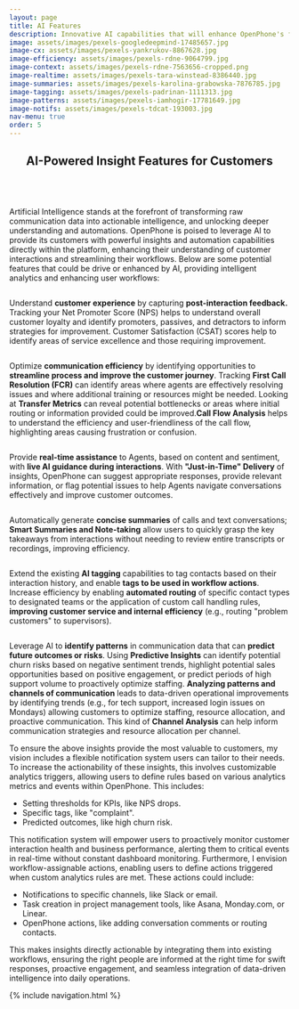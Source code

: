 ```yaml
---
layout: page
title: AI Features
description: Innovative AI capabilities that will enhance OpenPhone's functionality and user experience.
image: assets/images/pexels-googledeepmind-17485657.jpg
image-cx: assets/images/pexels-yankrukov-8867628.jpg
image-efficiency: assets/images/pexels-rdne-9064799.jpg
image-context: assets/images/pexels-rdne-7563656-cropped.png
image-realtime: assets/images/pexels-tara-winstead-8386440.jpg
image-summaries: assets/images/pexels-karolina-grabowska-7876785.jpg
image-tagging: assets/images/pexels-padrinan-1111313.jpg
image-patterns: assets/images/pexels-iamhogir-17781649.jpg
image-notifs: assets/images/pexels-tdcat-193003.jpg
nav-menu: true
order: 5
---
```


<!-- Main -->
<div id="main" class="alt">

<!-- One -->
<section id="one">
	<div class="inner">
		<header class="major">
			<h1>AI-Powered Insight Features for Customers</h1>
		</header>

<!-- Content -->
<section>
<div class="section-content">
  <div class="section-image">
    <img src="{{ page.image | relative_url }}" alt="" />
  </div>
  <div class="section-text">
    <p>
      Artificial Intelligence stands at the forefront of transforming raw communication data into actionable intelligence, and unlocking deeper understanding and automations. OpenPhone is poised to leverage AI to provide its customers with powerful insights and automation capabilities directly within the platform, enhancing their understanding of customer interactions and streamlining their workflows. Below are some potential features that could be drive or enhanced by AI, providing intelligent analytics and enhancing user workflows:
    </p>
  </div>
</div>
</section>

<section>
<div class="section-content">
  <div class="section-image">
    <img src="{{ page.image-cx | relative_url }}" alt="" />
  </div>
  <div class="section-text">
    <p>Understand <strong>customer experience</strong> by capturing <strong>post-interaction feedback.</strong> Tracking your Net Promoter Score (NPS) helps to understand overall customer loyalty and identify promoters, passives, and detractors to inform strategies for improvement. Customer Satisfaction (CSAT) scores help to identify areas of service excellence and those requiring improvement.</p>
  </div>
</div>
</section>

<section>
<div class="section-content">
  <div class="section-image">
    <img src="{{ page.image-context | relative_url }}" alt="" />
  </div>
  <div class="section-text">
    <p>Optimize <strong>communication efficiency</strong> by identifying opportunities to <strong>streamline process and improve the customer journey</strong>. Tracking <strong>First Call Resolution (FCR)</strong> can identify areas where agents are effectively resolving issues and where additional training or resources might be needed. Looking at <strong>Transfer Metrics</strong> can reveal potential bottlenecks or areas where initial routing or information provided could be improved.<strong>Call Flow Analysis</strong> helps to understand the efficiency and user-friendliness of the call flow, highlighting areas causing frustration or confusion.</p>
  </div>
</div>
</section>

<section>
<div class="section-content">
  <div class="section-image">
    <img src="{{ page.image-realtime | relative_url }}" alt="" />
  </div>
  <div class="section-text">
    <p>Provide <strong>real-time assistance</strong> to Agents, based on content and sentiment, with <strong>live AI guidance during interactions</strong>. With <strong>"Just-in-Time" Delivery</strong> of insights, OpenPhone can suggest appropriate responses, provide relevant information, or flag potential issues to help Agents navigate conversations effectively and improve customer outcomes.</p>
  </div>
</div>
</section>

<section>
<div class="section-content">
  <div class="section-image">
    <img src="{{ page.image-summaries | relative_url }}" alt="" />
  </div>
  <div class="section-text">
    <p>Automatically generate <strong>concise summaries</strong> of calls and text conversations; <strong>Smart Summaries and Note-taking</strong> allow users to quickly grasp the key takeaways from interactions without needing to review entire transcripts or recordings, improving efficiency.</p>
  </div>
</div>
</section>

<section>
<div class="section-content">
  <div class="section-image">
    <img src="{{ page.image-tagging | relative_url }}" alt="" />
  </div>
  <div class="section-text">
    <p>Extend the existing <strong>AI tagging</strong> capabilities to tag contacts based on their interaction history, and enable <strong>tags to be used in workflow actions</strong>. Increase efficiency by enabling <strong>automated routing</strong> of specific contact types to designated teams or the application of custom call handling rules, <strong>improving customer service and internal efficiency</strong> (e.g., routing "problem customers" to supervisors).</p>
  </div>
</div>
</section>

<section>
<div class="section-content">
  <div class="section-image">
    <img src="{{ page.image-patterns | relative_url }}" alt="" />
  </div>
  <div class="section-text">
    <p>Leverage AI to <strong>identify patterns</strong> in communication data that can <strong>predict future outcomes or risks</strong>. Using <strong>Predictive Insights</strong> can identify potential churn risks based on negative sentiment trends, highlight potential sales opportunities based on positive engagement, or predict periods of high support volume to proactively optimize staffing. <strong>Analyzing patterns and channels of communication</strong> leads to data-driven operational improvements by identifying trends (e.g., for tech support, increased login issues on Mondays) allowing customers to optimize staffing, resource allocation, and proactive communication. This kind of <strong>Channel Analysis</strong> can help inform communication strategies and resource allocation per channel.</p>
  </div>
</div>
</section>

<section>
<div class="section-content">
  <div class="section-text">
    <p>To ensure the above insights provide the most valuable to customers, my vision includes a flexible notification system users can tailor to their needs. To increase the actionability of these insights, this involves customizable analytics triggers, allowing users to define rules based on various analytics metrics and events within OpenPhone. This includes:</p>
<ul>
	<li>Setting thresholds for KPIs, like NPS drops.</li>
	<li>Specific tags, like "complaint".</li>
	<li>Predicted outcomes, like high churn risk.</li>	
</ul>
<p>This notification system will empower users to proactively monitor customer interaction health and business performance, alerting them to critical events in real-time without constant dashboard monitoring. Furthermore, I envision workflow-assignable actions, enabling users to define actions triggered when custom analytics rules are met. These actions could include:</p>
<ul>
	<li>Notifications to specific channels, like Slack or email.</li>
	<li>Task creation in project management tools, like Asana, Monday.com, or Linear.</li>	
<li>OpenPhone actions, like adding conversation comments or routing contacts.</li>
</ul>
<p>This makes insights directly actionable by integrating them into existing workflows, ensuring the right people are informed at the right time for swift responses, proactive engagement, and seamless integration of data-driven intelligence into daily operations.</p>
  </div>
</div>
</section>

{% include navigation.html %}